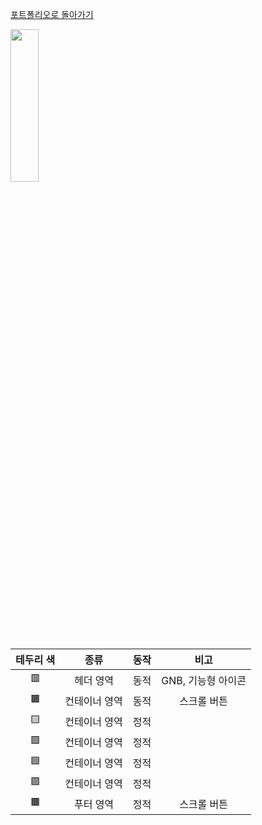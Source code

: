 <a href="https://demd7362.github.io/portfolio/">포트폴리오로 돌아가기</a>

<img src="https://user-images.githubusercontent.com/115058411/203702348-fb2156fc-b847-4434-9678-a357ce6660df.png" width="30%" height="25%"> 




|테두리 색|종류|동작|비고|
|:---:|:---:|:---:|:---:|
|:red_square:|헤더 영역|동적|GNB, 기능형 아이콘|
|:orange_square:|컨테이너 영역|동적|스크롤 버튼|
|:yellow_square:|컨테이너 영역|정적|
|:green_square:|컨테이너 영역|정적|
|:blue_square:|컨테이너 영역|정적|
|:purple_square:|컨테이너 영역|정적|
|:brown_square:|푸터 영역|정적|스크롤 버튼|





